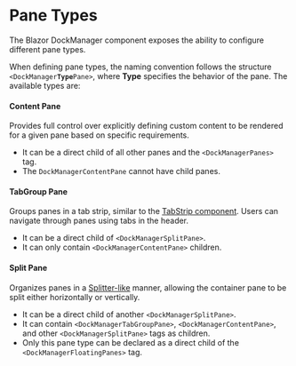
# Pane Types

The Blazor DockManager component exposes the ability to configure different pane types.

When defining pane types, the naming convention follows the structure `<DockManager`**`Type`**`Pane>`, where **Type** specifies the behavior of the pane. The available types are:

#### Content Pane

Provides full control over explicitly defining custom content to be rendered for a given pane based on specific requirements.

* It can be a direct child of all other panes and the `<DockManagerPanes>` tag.
* The `DockManagerContentPane` cannot have child panes.

#### TabGroup Pane

Groups panes in a tab strip, similar to the [TabStrip component](slug:components/tabstrip/overview). Users can navigate through panes using tabs in the header.

* It can be a direct child of `<DockManagerSplitPane>`.
* It can only contain `<DockManagerContentPane>` children.

#### Split Pane

Organizes panes in a [Splitter-like](slug:splitter-overview) manner, allowing the container pane to be split either horizontally or vertically.

* It can be a direct child of another `<DockManagerSplitPane>`.
* It can contain `<DockManagerTabGroupPane>`, `<DockManagerContentPane>`, and other `<DockManagerSplitPane>` tags as children.
* Only this pane type can be declared as a direct child of the `<DockManagerFloatingPanes>` tag.